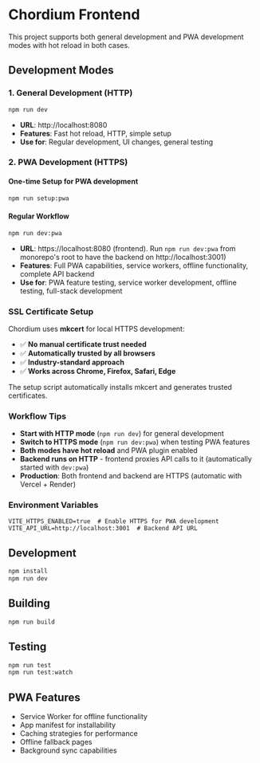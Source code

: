 # Chordium Frontend

This project supports both general development and PWA development modes with hot reload in both cases.



## Development Modes

### 1. General Development (HTTP)

```bash
npm run dev
```
- **URL**: http://localhost:8080
- **Features**: Fast hot reload, HTTP, simple setup
- **Use for**: Regular development, UI changes, general testing

### 2. PWA Development (HTTPS)

#### One-time Setup for PWA development

```bash
npm run setup:pwa
```

#### Regular Workflow

```bash
npm run dev:pwa
```
- **URL**: https://localhost:8080 (frontend). Run `npm run dev:pwa` from monorepo's root to have the backend on http://localhost:3001)
- **Features**: Full PWA capabilities, service workers, offline functionality, complete API backend
- **Use for**: PWA feature testing, service worker development, offline testing, full-stack development

### SSL Certificate Setup

Chordium uses **mkcert** for local HTTPS development:

- ✅ **No manual certificate trust needed**
- ✅ **Automatically trusted by all browsers**
- ✅ **Industry-standard approach**
- ✅ **Works across Chrome, Firefox, Safari, Edge**

The setup script automatically installs mkcert and generates trusted certificates.

### Workflow Tips

- **Start with HTTP mode** (`npm run dev`) for general development
- **Switch to HTTPS mode** (`npm run dev:pwa`) when testing PWA features
- **Both modes have hot reload** and PWA plugin enabled
- **Backend runs on HTTP** - frontend proxies API calls to it (automatically started with `dev:pwa`)
- **Production**: Both frontend and backend are HTTPS (automatic with Vercel + Render)

### Environment Variables

```env
VITE_HTTPS_ENABLED=true  # Enable HTTPS for PWA development
VITE_API_URL=http://localhost:3001  # Backend API URL
```

## Development

```bash
npm install
npm run dev
```

## Building

```bash
npm run build
```

## Testing

```bash
npm run test
npm run test:watch
```

## PWA Features

- Service Worker for offline functionality
- App manifest for installability
- Caching strategies for performance
- Offline fallback pages
- Background sync capabilities
